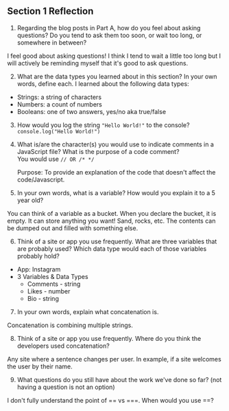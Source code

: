 ## Section 1 Reflection

1. Regarding the blog posts in Part A, how do you feel about asking questions? Do you tend to ask them too soon, or wait too long, or somewhere in between?  

  I feel good about asking questions! I think I tend to wait a little too long but I will actively be reminding myself that it's good to ask questions.

2. What are the data types you learned about in this section? In your own words, define each.
I learned about the following data types:
 - Strings: a string of characters
 - Numbers: a count of numbers
 - Booleans: one of two answers, yes/no aka true/false

3. How would you log the string `"Hello World!"` to the console?
`console.log("Hello World!")`

4. What is/are the character(s) you would use to indicate comments in a JavaScript file? What is the purpose of a code comment?  
    You would use `// OR /* */`

    Purpose: To provide an explanation of the code that doesn't affect the code/Javascript.

5. In your own words, what is a variable? How would you explain it to a 5 year old?

  You can think of a variable as a bucket. When you declare the bucket, it is empty. It can store anything you want! Sand, rocks, etc. The contents can be dumped out and filled with something else.

6. Think of a site or app you use frequently. What are three variables that are probably used? Which data type would each of those variables probably hold?
  - App: Instagram
  - 3 Variables & Data Types
    - Comments - string
    - Likes - number  
    - Bio - string

7. In your own words, explain what concatenation is.

  Concatenation is combining multiple strings.

8. Think of a site or app you use frequently. Where do you think the developers used concatenation?

  Any site where a sentence changes per user. In example, if a site welcomes the user by their name.

9. What questions do you still have about the work we've done so far? (not having a question is not an option)

  I don't fully understand the point of == vs ===. When would you use ==?
